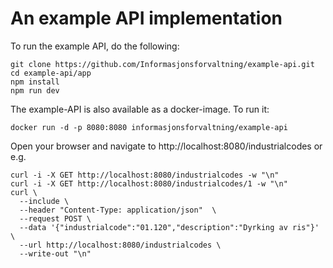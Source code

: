 # An example API implementation

To run the example API, do the following:
```
git clone https://github.com/Informasjonsforvaltning/example-api.git
cd example-api/app
npm install
npm run dev
```
The example-API is also available as a docker-image. To run it:
```
docker run -d -p 8080:8080 informasjonsforvaltning/example-api
```
Open your browser and navigate to http://localhost:8080/industrialcodes
or e.g.
```
curl -i -X GET http://localhost:8080/industrialcodes -w "\n"
curl -i -X GET http://localhost:8080/industrialcodes/1 -w "\n"
curl \
  --include \
  --header "Content-Type: application/json"  \
  --request POST \
  --data '{"industrialcode":"01.120","description":"Dyrking av ris"}' \
  --url http://localhost:8080/industrialcodes \
  --write-out "\n"
```
